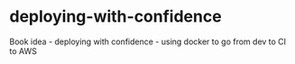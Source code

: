 # deploying-with-confidence
Book idea - deploying with confidence - using docker to go from dev to CI to AWS
